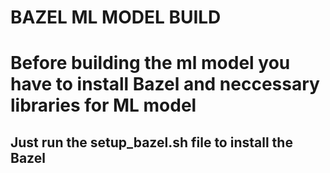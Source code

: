 # BAZEL ML MODEL BUILD

# Before building the ml model you have to install Bazel and neccessary libraries for ML model
## Just run the setup_bazel.sh file to install the Bazel
## 
